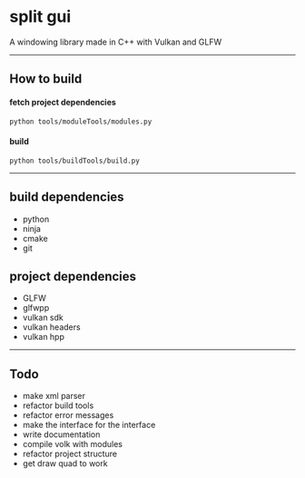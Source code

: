 # split gui
 A windowing library made in C++ with Vulkan and GLFW

---

## How to build 

#### fetch project dependencies

`python tools/moduleTools/modules.py`

#### build

`python tools/buildTools/build.py`

---

## build dependencies

* python
* ninja
* cmake
* git

## project dependencies

* GLFW
* glfwpp
* vulkan sdk 
* vulkan headers
* vulkan hpp

---

## Todo

* make xml parser
* refactor build tools
* refactor error messages
* make the interface for the interface
* write documentation
* compile volk with modules
* refactor project structure 
* get draw quad to work